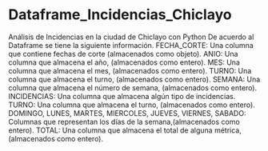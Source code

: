 # Dataframe_Incidencias_Chiclayo
Análisis de Incidencias en la ciudad de Chiclayo con Python
De acuerdo al Dataframe se tiene la siguiente información.
FECHA_CORTE: Una columna que contiene fechas de corte (almacenados como objeto).
ANIO: Una columna que almacena el año, (almacenados como entero).
MES: Una columna que almacena el mes, (almacenados como entero).
TURNO: Una columna que almacena el turno, (almacenados como entero).
SEMANA: Una columna que almacena el número de semana, (almacenados como entero).
INCIDENCIAS: Una columna que almacena algún tipo de incidencias.
TURNO: Una columna que almacena el turno, (almacenados como entero).
DOMINGO, LUNES, MARTES, MIERCOLES, JUEVES, VIERNES, SABADO: Columnas que representan los días de la semana,(almacenados como entero).
TOTAL: Una columna que almacena el total de alguna métrica, (almacenados como entero).
